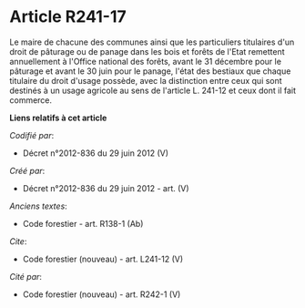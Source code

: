 # Article R241-17

Le maire de chacune des communes ainsi que les particuliers titulaires d'un droit de pâturage ou de panage dans les bois et
forêts de l'Etat remettent annuellement à l'Office national des forêts, avant le 31 décembre pour le pâturage et avant le 30
juin pour le panage, l'état des bestiaux que chaque titulaire du droit d'usage possède, avec la distinction entre ceux qui
sont destinés à un usage agricole au sens de l'article L. 241-12 et ceux dont il fait commerce.

**Liens relatifs à cet article**

_Codifié par_:

  - Décret n°2012-836 du 29 juin 2012 (V)

_Créé par_:

  - Décret n°2012-836 du 29 juin 2012 - art. (V)

_Anciens textes_:

  - Code forestier - art. R138-1 (Ab)

_Cite_:

  - Code forestier (nouveau) - art. L241-12 (V)

_Cité par_:

  - Code forestier (nouveau) - art. R242-1 (V)
